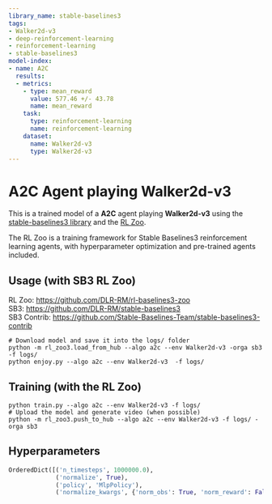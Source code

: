```yaml
---
library_name: stable-baselines3
tags:
- Walker2d-v3
- deep-reinforcement-learning
- reinforcement-learning
- stable-baselines3
model-index:
- name: A2C
  results:
  - metrics:
    - type: mean_reward
      value: 577.46 +/- 43.78
      name: mean_reward
    task:
      type: reinforcement-learning
      name: reinforcement-learning
    dataset:
      name: Walker2d-v3
      type: Walker2d-v3
---
```


# **A2C** Agent playing **Walker2d-v3**
This is a trained model of a **A2C** agent playing **Walker2d-v3**
using the [stable-baselines3 library](https://github.com/DLR-RM/stable-baselines3)
and the [RL Zoo](https://github.com/DLR-RM/rl-baselines3-zoo).

The RL Zoo is a training framework for Stable Baselines3
reinforcement learning agents,
with hyperparameter optimization and pre-trained agents included.

## Usage (with SB3 RL Zoo)

RL Zoo: https://github.com/DLR-RM/rl-baselines3-zoo<br/>
SB3: https://github.com/DLR-RM/stable-baselines3<br/>
SB3 Contrib: https://github.com/Stable-Baselines-Team/stable-baselines3-contrib

```
# Download model and save it into the logs/ folder
python -m rl_zoo3.load_from_hub --algo a2c --env Walker2d-v3 -orga sb3 -f logs/
python enjoy.py --algo a2c --env Walker2d-v3  -f logs/
```

## Training (with the RL Zoo)
```
python train.py --algo a2c --env Walker2d-v3 -f logs/
# Upload the model and generate video (when possible)
python -m rl_zoo3.push_to_hub --algo a2c --env Walker2d-v3 -f logs/ -orga sb3
```

## Hyperparameters
```python
OrderedDict([('n_timesteps', 1000000.0),
             ('normalize', True),
             ('policy', 'MlpPolicy'),
             ('normalize_kwargs', {'norm_obs': True, 'norm_reward': False})])
```
